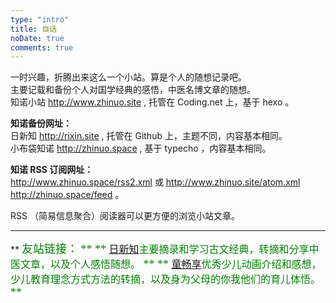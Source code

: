 ```yaml
---
type: "intro"
title: 自话
noDate: true
comments: true
---
```

  
一时兴趣，折腾出来这么一个小站。算是个人的随想记录吧。  
主要记载和备份个人对国学经典的感悟，中医名博文章的随想。  
知诺小站 http://www.zhinuo.site , 托管在 Coding.net 上，基于 hexo 。  

**知诺备份网址：**  
日新知 <a href="http://rixin.site" target="_blank" rel="external">http://rixin.site</a> , 托管在 Github 上，主题不同，内容基本相同。  
小布袋知诺 <a href="http://zhinuo.space" target="_blank" rel="external">http://zhinuo.space</a> , 基于 typecho ，内容基本相同。

**知诺 RSS 订阅网址：**  
http://www.zhinuo.space/rss2.xml 或 
http://www.zhinuo.site/atom.xml 
http://zhinuo.space/feed 。  
  
RSS （简易信息聚合）阅读器可以更方便的浏览小站文章。  

---------------------------------------

** <font color=green face=微软雅黑 size=4>友站链接：<font> **
** <font color=green face=微软雅黑 size=3.5><a href="http://www.rixin.site" target="_blank" rel="external">日新知</a>主要摘录和学习古文经典，转摘和分享中医文章，以及个人感悟随想。</font> **
** <font color=green face=微软雅黑 size=3.5><a href="http://www.daheng3.top" target="_blank" rel="external">童畅享</a>优秀少儿动画介绍和感想，少儿教育理念方式方法的转摘，以及身为父母的你我他们的育儿体悟。</font> **